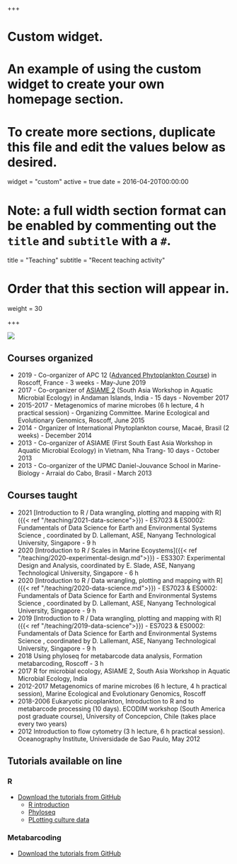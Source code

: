 +++
# Custom widget.
# An example of using the custom widget to create your own homepage section.
# To create more sections, duplicate this file and edit the values below as desired.
widget = "custom"
active = true
date = 2016-04-20T00:00:00

# Note: a full width section format can be enabled by commenting out the `title` and `subtitle` with a `#`.
title = "Teaching"
subtitle = "Recent teaching activity"

# Order that this section will appear in.
weight = 30

+++

![](img/asiame2.png)

## Courses organized

* 2019 - Co-organizer of APC 12 ([Advanced Phytoplankton Course](https://sites.google.com/view/apc12/home)) in Roscoff, France - 3 weeks - May-June 2019
* 2017 - Co-organizer of [ASIAME 2](https://sites.google.com/view/asiame2) (South Asia Workshop in Aquatic Microbial Ecology) in Andaman Islands, India - 15 days - November 2017
* 2015-2017 - Metagenomics of marine microbes (6 h lecture, 4 h practical session) - Organizing Committee.  Marine Ecological and Evolutionary Genomics, Roscoff, June 2015
* 2014 - Organizer of International Phytoplankton course, Macaé, Brasil (2 weeks) -  December 2014
* 2013 - Co-organizer of ASIAME (First South East Asia Workshop in Aquatic Microbial Ecology) in Vietnam, Nha Trang- 10 days - October 2013
* 2013 - Co-organizer of the UPMC Daniel-Jouvance School in Marine-Biology - Arraial do Cabo, Brasil -  March 2013

## Courses taught
* 2021 [Introduction to R / Data wrangling, plotting and mapping with R]({{< ref "/teaching/2021-data-science">}}) - ES7023 & ES0002: Fundamentals of Data Science for Earth and Environmental Systems Science , coordinated by D. Lallemant, ASE, Nanyang Technological University, Singapore - 9 h
* 2020 [Introduction to R / Scales in Marine Ecoystems]({{< ref "/teaching/2020-experimental-design.md">}}) - ES3307: Experimental Design and Analysis, coordinated by E. Slade, ASE, Nanyang Technological University, Singapore - 6 h
* 2020 [Introduction to R / Data wrangling, plotting and mapping with R]({{< ref "/teaching/2020-data-science.md">}}) - ES7023 & ES0002: Fundamentals of Data Science for Earth and Environmental Systems Science , coordinated by D. Lallemant, ASE, Nanyang Technological University, Singapore - 9 h
* 2019 [Introduction to R / Data wrangling, plotting and mapping with R]({{< ref "/teaching/2019-data-science">}}) - ES7023 & ES0002: Fundamentals of Data Science for Earth and Environmental Systems Science , coordinated by D. Lallemant, ASE, Nanyang Technological University, Singapore - 9 h
* 2018  Using phyloseq for metabarcode data analysis, Formation metabarcoding, Roscoff - 3 h
* 2017  R for microbial ecology, ASIAME 2, South Asia Workshop in Aquatic Microbial Ecology, India
* 2012-2017  Metagenomics of marine microbes (6 h lecture, 4 h practical session), Marine Ecological and Evolutionary Genomics, Roscoff
* 2018-2006   Eukaryotic picoplankton, Introduction to R and to metabarcode processing (10 days). ECODIM workshop (South America post graduate course), University of Concepcion, Chile (takes place every two years)
* 2012  Introduction to flow cytometry (3 h lecture, 6 h practical session). Oceanography Institute, Universidade de Sao Paulo, May 2012

## Tutorials available on line

### R
* [Download the tutorials from GitHub](https://github.com/vaulot/R_tutorials)
    * [R introduction](https://vaulot.github.io/tutorials/R_introduction_tutorial.html)
    * [Phyloseq](https://vaulot.github.io/tutorials/Phyloseq_tutorial.html)
    * [PLotting culture data](https://vaulot.github.io/tutorials/R_tutorial_cultures.html)

### Metabarcoding
* [Download the tutorials from GitHub](https://github.com/vaulot/metabarcodes_tutorials)

